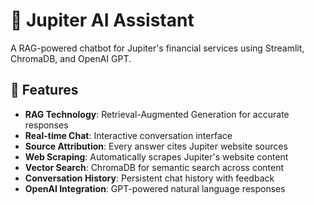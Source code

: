 # 🤖 Jupiter AI Assistant

A RAG-powered chatbot for Jupiter's financial services using Streamlit, ChromaDB, and OpenAI GPT.

## 🚀 Features

- **RAG Technology**: Retrieval-Augmented Generation for accurate responses
- **Real-time Chat**: Interactive conversation interface  
- **Source Attribution**: Every answer cites Jupiter website sources
- **Web Scraping**: Automatically scrapes Jupiter's website content
- **Vector Search**: ChromaDB for semantic search across content
- **Conversation History**: Persistent chat history with feedback
- **OpenAI Integration**: GPT-powered natural language responses
